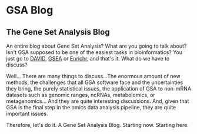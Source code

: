 

# GSA Blog
## The Gene Set Analysis Blog

An entire blog about Gene Set Analysis? What are you going to talk about? Isn't GSA supposed to be one of the easiest tasks in bioinformatics? You just go to [DAVID](https://david.ncifcrf.gov/), [GSEA](http://software.broadinstitute.org/gsea/index.jsp) or [Enrichr](https://amp.pharm.mssm.edu/Enrichr/), and that's it. What do we have to discuss?

Well... There are many things to discuss...The enormous amount of new methods, the challenges that all GSA software face and the uncertainties they bring, the purely statistical issues, the application of GSA to non-mRNA datasets such as genomic ranges, ncRNAs, metabolomics, or metagenomics... And they are quite interesting discussions. And, given that GSA is the final step in the omics data analysis pipeline, they are quite important issues.

Therefore, let's do it. A Gene Set Analysis Blog. Starting now. Starting here.
